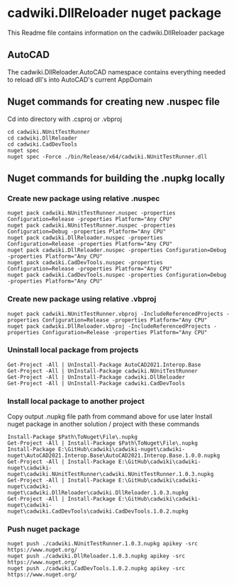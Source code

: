 # cadwiki.DllReloader nuget package
This Readme file contains information on the cadwiki.DllReloader package

## AutoCAD
The cadwiki.DllReloader.AutoCAD namespace contains everything needed to reload dll's into AutoCAD's current AppDomain


## Nuget commands for creating new .nuspec file  
Cd into directory with .csproj or .vbproj  
```
cd cadwiki.NUnitTestRunner
cd cadwiki.DllReloader
cd cadwiki.CadDevTools
nuget spec
nuget spec -Force ./bin/Release/x64/cadwiki.NUnitTestRunner.dll
```

## Nuget commands for building the .nupkg locally
### Create new package using relative .nuspec
```
nuget pack cadwiki.NUnitTestRunner.nuspec -properties Configuration=Release -properties Platform="Any CPU"
nuget pack cadwiki.NUnitTestRunner.nuspec -properties Configuration=Debug -properties Platform="Any CPU"
nuget pack cadwiki.DllReloader.nuspec -properties Configuration=Release -properties Platform="Any CPU"
nuget pack cadwiki.DllReloader.nuspec -properties Configuration=Debug -properties Platform="Any CPU"
nuget pack cadwiki.CadDevTools.nuspec -properties Configuration=Release -properties Platform="Any CPU"
nuget pack cadwiki.CadDevTools.nuspec -properties Configuration=Debug -properties Platform="Any CPU"
```
### Create new package using relative .vbproj
```
nuget pack cadwiki.NUnitTestRunner.vbproj -IncludeReferencedProjects -properties Configuration=Release -properties Platform="Any CPU"
nuget pack cadwiki.DllReloader.vbproj -IncludeReferencedProjects -properties Configuration=Release -properties Platform="Any CPU"
```

### Uninstall local package from projects
```
Get-Project -All | UnInstall-Package AutoCAD2021.Interop.Base
Get-Project -All | UnInstall-Package cadwiki.NUnitTestRunner
Get-Project -All | UnInstall-Package cadwiki.DllReloader
Get-Project -All | UnInstall-Package cadwiki.CadDevTools
```

### Install local package to another project
Copy output .nupkg file path from command above for use later
Install nuget package in another solution / project with these commands 

```
Install-Package $Path\ToNuget\File\.nupkg
Get-Project -All | Install-Package $Path\ToNuget\File\.nupkg
Install-Package E:\GitHub\cadwiki\cadwiki-nuget\cadwiki-nuget\AutoCAD2021.Interop.Base\AutoCAD2021.Interop.Base.1.0.0.nupkg
Get-Project -All | Install-Package E:\GitHub\cadwiki\cadwiki-nuget\cadwiki-nuget\cadwiki.NUnitTestRunner\cadwiki.NUnitTestRunner.1.0.3.nupkg
Get-Project -All | Install-Package E:\GitHub\cadwiki\cadwiki-nuget\cadwiki-nuget\cadwiki.DllReloader\cadwiki.DllReloader.1.0.3.nupkg
Get-Project -All | Install-Package E:\GitHub\cadwiki\cadwiki-nuget\cadwiki-nuget\cadwiki.CadDevTools\cadwiki.CadDevTools.1.0.2.nupkg
```



### Push nuget package 
```  
nuget push ./cadwiki.NUnitTestRunner.1.0.3.nupkg apikey -src https://www.nuget.org/  
nuget push ./cadwiki.DllReloader.1.0.3.nupkg apikey -src https://www.nuget.org/  
nuget push ./cadwiki.CadDevTools.1.0.2.nupkg apikey -src https://www.nuget.org/  
```